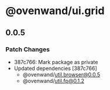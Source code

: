 # @ovenwand/ui.grid

## 0.0.5

### Patch Changes

- 387c766: Mark package as private
- Updated dependencies [387c766]
  - @ovenwand/util.browser@0.0.5
  - @ovenwand/util.fp@0.1.2
